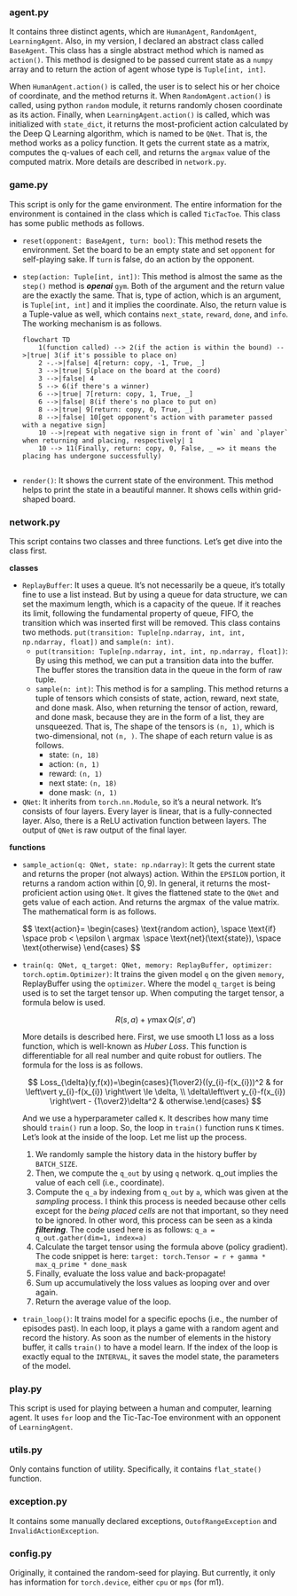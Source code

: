 ### **agent.py**

It contains three distinct agents, which are `HumanAgent`, `RandomAgent`, `LearningAgent`. Also, in my version, I declared an abstract class called `BaseAgent`. This class has a single abstract method which is named as `action()`. This method is designed to be passed current state as a `numpy` array and to return the action of agent whose type is `Tuple[int, int]`. 

When `HumanAgent.action()` is called, the user is to select his or her choice of coordinate, and the method returns it. When `RandomAgent.action()` is called, using python `random` module, it returns randomly chosen coordinate as its action. Finally, when `LearningAgent.action()` is called, which was initialized with `state_dict`, it returns the most-proficient action calculated by the Deep Q Learning algorithm, which is named to be `QNet`. That is, the method works as a policy function. It gets the current state as a matrix, computes the q-values of each cell, and returns the `argmax` value of the computed matrix. More details are described in `network.py`. 

### game.py

This script is only for the game environment. The entire information for the environment is contained in the class which is called `TicTacToe`. This class has some public methods as follows. 

- `reset(opponent: BaseAgent, turn: bool)`: This method resets the environment. Set the board to be an empty state and set `opponent` for self-playing sake. If `turn` is false, do an action by the opponent.
- `step(action: Tuple[int, int])`: This method is almost the same as the `step()` method is ***openai*** `gym`. Both of the argument and the return value are the exactly the same. That is, type of action, which is an argument, is `Tuple[int, int]` and it implies the coordinate. Also, the return value is a Tuple-value as well, which contains `next_state`, `reward`, `done`, and `info`. The working mechanism is as follows.
    
    ```mermaid
    flowchart TD
    	1(function called) --> 2(if the action is within the bound) -->|true| 3(if it's possible to place on)
    	2 -.->|false| 4[return: copy, -1, True, _]
    	3 -->|true| 5(place on the board at the coord)
    	3 -->|false| 4
    	5 --> 6(if there's a winner)
    	6 -->|true| 7[return: copy, 1, True, _]
    	6 -->|false| 8(if there's no place to put on)
    	8 -->|true| 9[return: copy, 0, True, _]
    	8 -->|false| 10[get opponent's action with parameter passed with a negative sign]
    	10 -->|repeat with negative sign in front of `win` and `player` when returning and placing, respectively| 1
    	10 --> 11(Finally, return: copy, 0, False, _ => it means the placing has undergone successfully)
    	
    ```
    
- `render()`: It shows the current state of the environment. This method helps to print the state in a beautiful manner. It shows cells within grid-shaped board.

### network.py

This script contains two classes and three functions. Let’s get dive into the class first. 

**classes**

- `ReplayBuffer`: It uses a queue. It’s not necessarily be a queue, it’s totally fine to use a list instead. But by using a queue for data structure, we can set the maximum length, which is a capacity of the queue. If it reaches its limit, following the fundamental property of queue, FIFO, the transition which was inserted first will be removed. This class contains two methods. `put(transition: Tuple[np.ndarray, int, int, np.ndarray, float])` and `sample(n: int)`.
    - `put(transition: Tuple[np.ndarray, int, int, np.ndarray, float])`: By using this method, we can put a transition data into the buffer. The buffer stores the transition data in the queue in the form of raw tuple.
    - `sample(n: int)`: This method is for a sampling. This method returns a tuple of tensors which consists of state, action, reward, next state, and done mask. Also, when returning the tensor of action, reward, and done mask, because they are in the form of a list, they are unsqueezed. That is, The shape of the tensors is `(n, 1)`, which is two-dimensional, not `(n, )`. The shape of each return value is as follows.
        - state: `(n, 18)`
        - action: `(n, 1)`
        - reward: `(n, 1)`
        - next state: `(n, 18)`
        - done mask: `(n, 1)`
- `QNet`: It inherits from `torch.nn.Module`, so it’s a neural network. It’s consists of four layers. Every layer is linear, that is a fully-connected layer. Also, there is a ReLU activation function between layers. The output of `QNet` is raw output of the final layer.

**functions**

- `sample_action(q: QNet, state: np.ndarray)`: It gets the current state and returns the proper (not always) action. Within the `EPSILON` portion, it returns a random action within $[0,9)$. In general, it returns the most-proficient action using `QNet`. It gives the flattened state to the `QNet` and gets value of each action. And returns the $\text{arg}\max$ of the value matrix. The mathematical form is as follows.
    
    $$
    \text{action}=
    \begin{cases}
    \text{random action}, \space \text{if} \space prob < \epsilon \\
    $\text{arg}\max$ \space \text{net}(\text{state}), \space \text{otherwise}
    \end{cases}
    $$
    
- `train(q: QNet, q_target: QNet, memory: ReplayBuffer, optimizer: torch.optim.Optimizer)`: It trains the given model `q` on the given `memory`, ReplayBuffer using the `optimizer`. Where the model `q_target` is being used is to set the target tensor up. When computing the target tensor, a formula below is used.
    
    $$
    R(s,a) + \gamma \max Q(s',a')
    $$
    
    More details is described here. First, we use smooth L1 loss as a loss function, which is well-known as *Huber Loss*. This function is differentiable for all real number and quite robust for outliers. The formula for the loss is as follows. 
    
    $$
    Loss_{\delta}(y,f(x))=\begin{cases}{1\over2}((y_{i}-f(x_{i}))^2 & for \left\vert y_{i}-f(x_{i}) \right\vert \le \delta, \\ \delta\left\vert y_{i}-f(x_{i}) \right\vert - {1\over2}\delta^2 & otherwise.\end{cases}
    $$
    
    And we use a hyperparameter called `K`. It describes how many time should `train()` run a loop. So, the loop in `train()` function runs `K` times. Let’s look at the inside of the loop. Let me list up the process. 
    
    1. We randomly sample the history data in the history buffer by `BATCH_SIZE`. 
    2. Then, we compute the `q_out` by using `q` network. q_out implies the value of each cell (i.e., coordinate). 
    3. Compute the `q_a` by indexing from `q_out` by `a`, which was given at the *sampling* process. I think this process is needed because other cells except for the *being placed cells* are not that important, so they need to be ignored. In other word, this process can be seen as a kinda ***filtering***. The code used here is as follows: `q_a = q_out.gather(dim=1, index=a)`
    4. Calculate the target tensor using the formula above (policy gradient). The code snippet is here: `target: torch.Tensor = r + gamma * max_q_prime * done_mask`
    5. Finally, evaluate the loss value and back-propagate!
    6. Sum up accumulatively the loss values as looping over and over again. 
    7. Return the average value of the loop. 
- `train_loop()`: It trains model for a specific epochs (i.e., the number of episodes past). In each loop, it plays a game with a random agent and record the history. As soon as the number of elements in the history buffer, it calls `train()` to have a model learn. If the index of the loop is exactly equal to the `INTERVAL`, it saves the model state, the parameters of the model.

### play.py

This script is used for playing between a human and computer, learning agent. It uses `for` loop and the Tic-Tac-Toe environment with an opponent of `LearningAgent`. 

### utils.py

Only contains function of utility. Specifically, it contains `flat_state()` function. 

### exception.py

It contains some manually declared exceptions, `OutofRangeException` and `InvalidActionException`. 

### config.py

Originally, it contained the random-seed for playing. But currently, it only has information for `torch.device`, either `cpu` or `mps` (for m1).